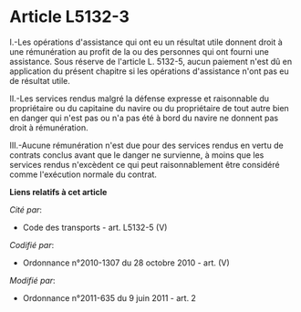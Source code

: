 # Article L5132-3

I.-Les opérations d'assistance qui ont eu un résultat utile donnent droit à une rémunération au profit de la ou des personnes
qui ont fourni une assistance. Sous réserve de l'article L. 5132-5, aucun paiement n'est dû en application du présent
chapitre si les opérations d'assistance n'ont pas eu de résultat utile. 

II.-Les services rendus malgré la défense expresse et raisonnable du propriétaire ou du capitaine du navire ou du
propriétaire de tout autre bien en danger qui n'est pas ou n'a pas été à bord du navire ne donnent pas droit à rémunération. 

III.-Aucune rémunération n'est due pour des services rendus en vertu de contrats conclus avant que le danger ne survienne, à
moins que les services rendus n'excèdent ce qui peut raisonnablement être considéré comme l'exécution normale du contrat.

**Liens relatifs à cet article**

_Cité par_:

  - Code des transports - art. L5132-5 (V)

_Codifié par_:

  - Ordonnance n°2010-1307 du 28 octobre 2010 - art. (V)

_Modifié par_:

  - Ordonnance n°2011-635 du 9 juin 2011 - art. 2
